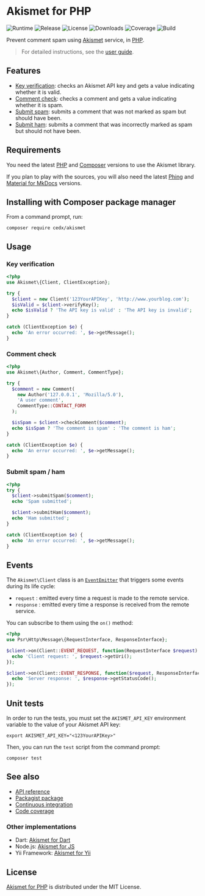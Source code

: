 # Akismet for PHP
![Runtime](https://img.shields.io/badge/php-%3E%3D7.1-brightgreen.svg) ![Release](https://img.shields.io/packagist/v/cedx/akismet.svg) ![License](https://img.shields.io/packagist/l/cedx/akismet.svg) ![Downloads](https://img.shields.io/packagist/dt/cedx/akismet.svg) ![Coverage](https://coveralls.io/repos/github/cedx/akismet.php/badge.svg) ![Build](https://travis-ci.org/cedx/akismet.php.svg)

Prevent comment spam using [Akismet](https://akismet.com) service, in [PHP](https://secure.php.net).

> For detailed instructions, see the [user guide](https://cedx.github.io/akismet.php).

## Features
- [Key verification](https://akismet.com/development/api/#verify-key): checks an Akismet API key and gets a value indicating whether it is valid.
- [Comment check](https://akismet.com/development/api/#comment-check): checks a comment and gets a value indicating whether it is spam.
- [Submit spam](https://akismet.com/development/api/#submit-spam): submits a comment that was not marked as spam but should have been.
- [Submit ham](https://akismet.com/development/api/#submit-ham): submits a comment that was incorrectly marked as spam but should not have been.

## Requirements
You need the latest [PHP](https://secure.php.net) and [Composer](https://getcomposer.org) versions to use the Akismet library.

If you plan to play with the sources, you will also need the latest [Phing](https://www.phing.info) and [Material for MkDocs](https://squidfunk.github.io/mkdocs-material) versions.

## Installing with Composer package manager
From a command prompt, run:

```shell
composer require cedx/akismet
```

## Usage

### Key verification

```php
<?php
use Akismet\{Client, ClientException};

try {
  $client = new Client('123YourAPIKey', 'http://www.yourblog.com');
  $isValid = $client->verifyKey();
  echo $isValid ? 'The API key is valid' : 'The API key is invalid';
}

catch (ClientException $e) {
  echo 'An error occurred: ', $e->getMessage();
}
```

### Comment check

```php
<?php
use Akismet\{Author, Comment, CommentType};

try {
  $comment = new Comment(
    new Author('127.0.0.1', 'Mozilla/5.0'),
    'A user comment',
    CommentType::CONTACT_FORM
  );

  $isSpam = $client->checkComment($comment);
  echo $isSpam ? 'The comment is spam' : 'The comment is ham';
}

catch (ClientException $e) {
  echo 'An error occurred: ', $e->getMessage();
}
```

### Submit spam / ham

```php
<?php
try {
  $client->submitSpam($comment);
  echo 'Spam submitted';

  $client->submitHam($comment);
  echo 'Ham submitted';
}

catch (ClientException $e) {
  echo 'An error occurred: ', $e->getMessage();
}
```

## Events
The `Akismet\Client` class is an [`EventEmitter`](https://github.com/igorw/evenement/blob/master/src/Evenement/EventEmitterInterface.php) that triggers some events during its life cycle:

- `request` : emitted every time a request is made to the remote service.
- `response` : emitted every time a response is received from the remote service.

You can subscribe to them using the `on()` method:

```php
<?php
use Psr\Http\Message\{RequestInterface, ResponseInterface};

$client->on(Client::EVENT_REQUEST, function(RequestInterface $request) {
  echo 'Client request: ', $request->getUri();
});

$client->on(Client::EVENT_RESPONSE, function($request, ResponseInterface $response) {
  echo 'Server response: ', $response->getStatusCode();
});
```

## Unit tests
In order to run the tests, you must set the `AKISMET_API_KEY` environment variable to the value of your Akismet API key:

```shell
export AKISMET_API_KEY="<123YourAPIKey>"
```

Then, you can run the `test` script from the command prompt:

```shell
composer test
```

## See also
- [API reference](https://cedx.github.io/akismet.php/api)
- [Packagist package](https://packagist.org/packages/cedx/akismet)
- [Continuous integration](https://travis-ci.org/cedx/akismet.php)
- [Code coverage](https://coveralls.io/github/cedx/akismet.php/)

### Other implementations
- Dart: [Akismet for Dart](https://cedx.github.io/akismet.dart)
- Node.js: [Akismet for JS](https://cedx.github.io/akismet.js)
- Yii Framework: [Akismet for Yii](https://cedx.github.io/yii2-akismet)

## License
[Akismet for PHP](https://cedx.github.io/akismet.php) is distributed under the MIT License.

